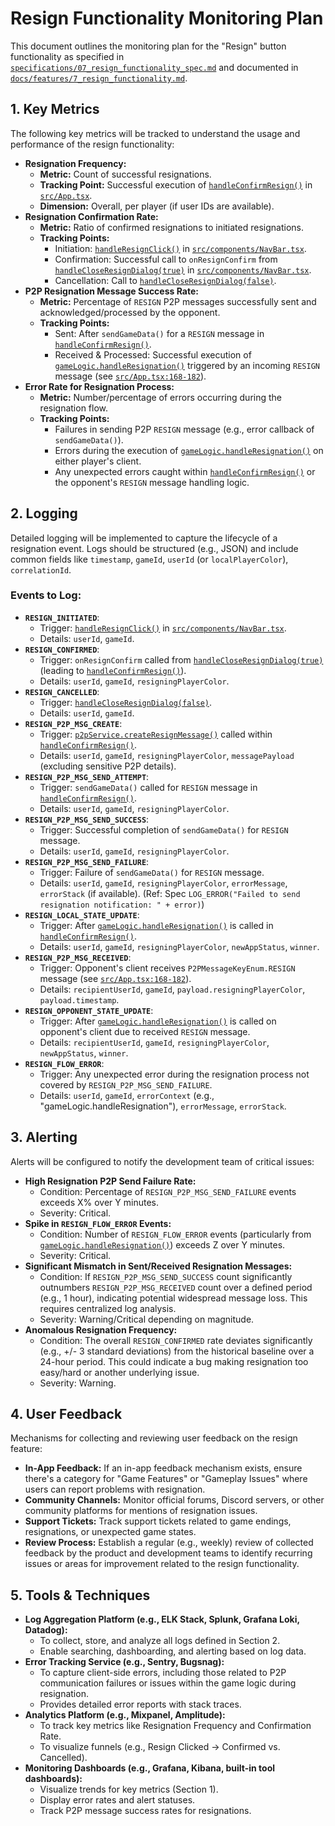 # Resign Functionality Monitoring Plan

This document outlines the monitoring plan for the "Resign" button functionality as specified in [`specifications/07_resign_functionality_spec.md`](../../specifications/07_resign_functionality_spec.md) and documented in [`docs/features/7_resign_functionality.md`](../features/7_resign_functionality.md).

## 1. Key Metrics

The following key metrics will be tracked to understand the usage and performance of the resign functionality:

*   **Resignation Frequency:**
    *   **Metric:** Count of successful resignations.
    *   **Tracking Point:** Successful execution of [`handleConfirmResign()`](../../src/App.tsx:413) in [`src/App.tsx`](../../src/App.tsx:1).
    *   **Dimension:** Overall, per player (if user IDs are available).
*   **Resignation Confirmation Rate:**
    *   **Metric:** Ratio of confirmed resignations to initiated resignations.
    *   **Tracking Points:**
        *   Initiation: [`handleResignClick()`](../../src/components/NavBar.tsx:90) in [`src/components/NavBar.tsx`](../../src/components/NavBar.tsx:1).
        *   Confirmation: Successful call to `onResignConfirm` from [`handleCloseResignDialog(true)`](../../src/components/NavBar.tsx:94) in [`src/components/NavBar.tsx`](../../src/components/NavBar.tsx:1).
        *   Cancellation: Call to [`handleCloseResignDialog(false)`](../../src/components/NavBar.tsx:94).
*   **P2P Resignation Message Success Rate:**
    *   **Metric:** Percentage of `RESIGN` P2P messages successfully sent and acknowledged/processed by the opponent.
    *   **Tracking Points:**
        *   Sent: After `sendGameData()` for a `RESIGN` message in [`handleConfirmResign()`](../../src/App.tsx:413).
        *   Received & Processed: Successful execution of [`gameLogic.handleResignation()`](../../src/modules/gameLogic.ts:157) triggered by an incoming `RESIGN` message (see [`src/App.tsx:168-182`](../../src/App.tsx:168)).
*   **Error Rate for Resignation Process:**
    *   **Metric:** Number/percentage of errors occurring during the resignation flow.
    *   **Tracking Points:**
        *   Failures in sending P2P `RESIGN` message (e.g., error callback of `sendGameData()`).
        *   Errors during the execution of [`gameLogic.handleResignation()`](../../src/modules/gameLogic.ts:157) on either player's client.
        *   Any unexpected errors caught within [`handleConfirmResign()`](../../src/App.tsx:413) or the opponent's `RESIGN` message handling logic.

## 2. Logging

Detailed logging will be implemented to capture the lifecycle of a resignation event. Logs should be structured (e.g., JSON) and include common fields like `timestamp`, `gameId`, `userId` (or `localPlayerColor`), `correlationId`.

### Events to Log:

*   **`RESIGN_INITIATED`**:
    *   Trigger: [`handleResignClick()`](../../src/components/NavBar.tsx:90) in [`src/components/NavBar.tsx`](../../src/components/NavBar.tsx:1).
    *   Details: `userId`, `gameId`.
*   **`RESIGN_CONFIRMED`**:
    *   Trigger: `onResignConfirm` called from [`handleCloseResignDialog(true)`](../../src/components/NavBar.tsx:94) (leading to [`handleConfirmResign()`](../../src/App.tsx:413)).
    *   Details: `userId`, `gameId`, `resigningPlayerColor`.
*   **`RESIGN_CANCELLED`**:
    *   Trigger: [`handleCloseResignDialog(false)`](../../src/components/NavBar.tsx:94).
    *   Details: `userId`, `gameId`.
*   **`RESIGN_P2P_MSG_CREATE`**:
    *   Trigger: [`p2pService.createResignMessage()`](../../src/modules/p2pService.ts:113) called within [`handleConfirmResign()`](../../src/App.tsx:413).
    *   Details: `userId`, `gameId`, `resigningPlayerColor`, `messagePayload` (excluding sensitive P2P details).
*   **`RESIGN_P2P_MSG_SEND_ATTEMPT`**:
    *   Trigger: `sendGameData()` called for `RESIGN` message in [`handleConfirmResign()`](../../src/App.tsx:413).
    *   Details: `userId`, `gameId`, `resigningPlayerColor`.
*   **`RESIGN_P2P_MSG_SEND_SUCCESS`**:
    *   Trigger: Successful completion of `sendGameData()` for `RESIGN` message.
    *   Details: `userId`, `gameId`, `resigningPlayerColor`.
*   **`RESIGN_P2P_MSG_SEND_FAILURE`**:
    *   Trigger: Failure of `sendGameData()` for `RESIGN` message.
    *   Details: `userId`, `gameId`, `resigningPlayerColor`, `errorMessage`, `errorStack` (if available). (Ref: Spec `LOG_ERROR("Failed to send resignation notification: " + error)`)
*   **`RESIGN_LOCAL_STATE_UPDATE`**:
    *   Trigger: After [`gameLogic.handleResignation()`](../../src/modules/gameLogic.ts:157) is called in [`handleConfirmResign()`](../../src/App.tsx:413).
    *   Details: `userId`, `gameId`, `resigningPlayerColor`, `newAppStatus`, `winner`.
*   **`RESIGN_P2P_MSG_RECEIVED`**:
    *   Trigger: Opponent's client receives `P2PMessageKeyEnum.RESIGN` message (see [`src/App.tsx:168-182`](../../src/App.tsx:168)).
    *   Details: `recipientUserId`, `gameId`, `payload.resigningPlayerColor`, `payload.timestamp`.
*   **`RESIGN_OPPONENT_STATE_UPDATE`**:
    *   Trigger: After [`gameLogic.handleResignation()`](../../src/modules/gameLogic.ts:157) is called on opponent's client due to received `RESIGN` message.
    *   Details: `recipientUserId`, `gameId`, `resigningPlayerColor`, `newAppStatus`, `winner`.
*   **`RESIGN_FLOW_ERROR`**:
    *   Trigger: Any unexpected error during the resignation process not covered by `RESIGN_P2P_MSG_SEND_FAILURE`.
    *   Details: `userId`, `gameId`, `errorContext` (e.g., "gameLogic.handleResignation"), `errorMessage`, `errorStack`.

## 3. Alerting

Alerts will be configured to notify the development team of critical issues:

*   **High Resignation P2P Send Failure Rate:**
    *   Condition: Percentage of `RESIGN_P2P_MSG_SEND_FAILURE` events exceeds X% over Y minutes.
    *   Severity: Critical.
*   **Spike in `RESIGN_FLOW_ERROR` Events:**
    *   Condition: Number of `RESIGN_FLOW_ERROR` events (particularly from [`gameLogic.handleResignation()`](../../src/modules/gameLogic.ts:157)) exceeds Z over Y minutes.
    *   Severity: Critical.
*   **Significant Mismatch in Sent/Received Resignation Messages:**
    *   Condition: If `RESIGN_P2P_MSG_SEND_SUCCESS` count significantly outnumbers `RESIGN_P2P_MSG_RECEIVED` count over a defined period (e.g., 1 hour), indicating potential widespread message loss. This requires centralized log analysis.
    *   Severity: Warning/Critical depending on magnitude.
*   **Anomalous Resignation Frequency:**
    *   Condition: The overall `RESIGN_CONFIRMED` rate deviates significantly (e.g., +/- 3 standard deviations) from the historical baseline over a 24-hour period. This could indicate a bug making resignation too easy/hard or another underlying issue.
    *   Severity: Warning.

## 4. User Feedback

Mechanisms for collecting and reviewing user feedback on the resign feature:

*   **In-App Feedback:** If an in-app feedback mechanism exists, ensure there's a category for "Game Features" or "Gameplay Issues" where users can report problems with resignation.
*   **Community Channels:** Monitor official forums, Discord servers, or other community platforms for mentions of resignation issues.
*   **Support Tickets:** Track support tickets related to game endings, resignations, or unexpected game states.
*   **Review Process:** Establish a regular (e.g., weekly) review of collected feedback by the product and development teams to identify recurring issues or areas for improvement related to the resign functionality.

## 5. Tools & Techniques

*   **Log Aggregation Platform (e.g., ELK Stack, Splunk, Grafana Loki, Datadog):**
    *   To collect, store, and analyze all logs defined in Section 2.
    *   Enable searching, dashboarding, and alerting based on log data.
*   **Error Tracking Service (e.g., Sentry, Bugsnag):**
    *   To capture client-side errors, including those related to P2P communication failures or issues within the game logic during resignation.
    *   Provides detailed error reports with stack traces.
*   **Analytics Platform (e.g., Mixpanel, Amplitude):**
    *   To track key metrics like Resignation Frequency and Confirmation Rate.
    *   To visualize funnels (e.g., Resign Clicked -> Confirmed vs. Cancelled).
*   **Monitoring Dashboards (e.g., Grafana, Kibana, built-in tool dashboards):**
    *   Visualize trends for key metrics (Section 1).
    *   Display error rates and alert statuses.
    *   Track P2P message success rates for resignations.